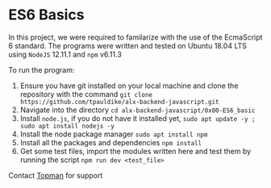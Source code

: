 # ES6 Basics
In this project, we were required to familarize with the use of the EcmaScript 6 standard. The programs were written and tested on  Ubuntu 18.04 LTS using `NodeJS` 12.11.1 and `npm` v6.11.3 

To run the program:
1. Ensure you have git installed on your local machine and clone the repository with the command `git clone https://github.com/tpauldike/alx-backend-javascript.git`
4. Navigate into the directory `cd alx-backend-javascript/0x00-ES6_basic`
5. Install `node.js`, if you do not have it installed yet, `sudo apt update -y ; sudo apt install nodejs -y`
6. Install the node package manager `sudo apt install npm`
7. Install all the packages and dependencies `npm install`
8. Get some test files, import the modules written here and test them by running the script `npm run dev <test_file>`

Contact [Topman](mailto:topman4loveworld@gmail.com) for support
